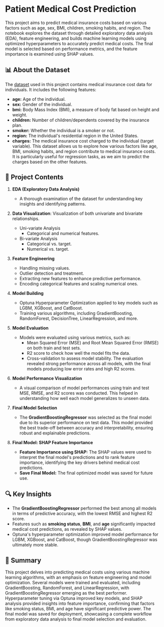 

# Patient Medical Cost Prediction

This project aims to predict medical insurance costs based on various factors such as age, sex, BMI, children, smoking habits, and region. The notebook explores the dataset through detailed exploratory data analysis (EDA), feature engineering, and builds machine learning models using optimized hyperparameters to accurately predict medical costs. The final model is selected based on performance metrics, and the feature importance is examined using SHAP values.

## **📊 About the Dataset**
The [dataset](https://www.kaggle.com/datasets/mirichoi0218/insurance) used in this project contains medical insurance cost data for individuals. It includes the following features:

- **age:** Age of the individual.
- **sex:** Gender of the individual.
- **bmi:** Body Mass Index (BMI), a measure of body fat based on height and weight.
- **children:** Number of children/dependents covered by the insurance plan.
- **smoker:** Whether the individual is a smoker or not.
- **region:** The individual's residential region in the United States.
- **charges:** The medical insurance cost charged to the individual (target variable).
This dataset allows us to explore how various factors like age, BMI, smoking habits, and region contribute to medical insurance costs. It is particularly useful for regression tasks, as we aim to predict the charges based on the other features.

## **📄 Project Contents**
1. **EDA (Exploratory Data Analysis)**
    - A thorough examination of the dataset for understanding key insights and identifying patterns.

2. **Data Visualization**: Visualization of both univariate and bivariate relationships.

    - Uni-variate Analysis
        - Categorical and numerical features.
    - Bi-variate Analysis
        - Categorical vs. target.
        - Numerical vs. target.
3. **Feature Engineering**
    - Handling missing values.
    - Outlier detection and treatment.
    - Extracting new features to enhance predictive performance.
    - Encoding categorical features and scaling numerical ones.
4. **Model Building**
    - Optuna Hyperparameter Optimization applied to key models such as LGBM, XGBoost, and CatBoost.
    - Training various algorithms, including GradientBoosting, RandomForest, DecisionTree, LinearRegression, and more.

5. **Model Evaluation**
    - Models were evaluated using various metrics, such as:
        - Mean Squared Error (MSE) and Root Mean Squared Error (RMSE) on both train and test sets.
        - R2 score to check how well the model fits the data.
        - Cross-validation to assess model stability.
The evaluation revealed strong performance across all models, with the final models producing low error rates and high R2 scores.

6. **Model Performance Visualization**
    - A visual comparison of model performances using train and test MSE, RMSE, and R2 scores was conducted. This helped in understanding how well each model generalizes to unseen data.
7. **Final Model Selection**
    - The **GradientBoostingRegressor** was selected as the final model due to its superior performance on test data. This model provided the best trade-off between accuracy and interpretability, ensuring robust and explainable predictions.
8. **Final Model: SHAP Feature Importance**
    - **Feature Importance using SHAP:** The SHAP values were used to interpret the final model's predictions and to rank feature importance, identifying the key drivers behind medical cost predictions.
    - **Save Final Model:** The final optimized model was saved for future use.

## **🔍 Key Insights**
- The **GradientBoostingRegressor** performed the best among all models in terms of predictive accuracy, with the lowest RMSE and highest R2 score.
- Features such as **smoking status**, **BMI**, and **age** significantly impacted medical cost predictions, as revealed by SHAP values.
- Optuna's hyperparameter optimization improved model performance for LGBM, XGBoost, and CatBoost, though GradientBoostingRegressor was ultimately more stable.

## **📌 Summary**
This project delves into predicting medical costs using various machine learning algorithms, with an emphasis on feature engineering and model optimization. Several models were trained and evaluated, including GradientBoosting, RandomForest, and LinearRegression, with GradientBoostingRegressor emerging as the best performer. Hyperparameter tuning via Optuna improved key models, and SHAP analysis provided insights into feature importance, confirming that factors like smoking status, BMI, and age have significant predictive power. The final model was saved for deployment, showcasing a complete workflow from exploratory data analysis to final model selection and evaluation.
